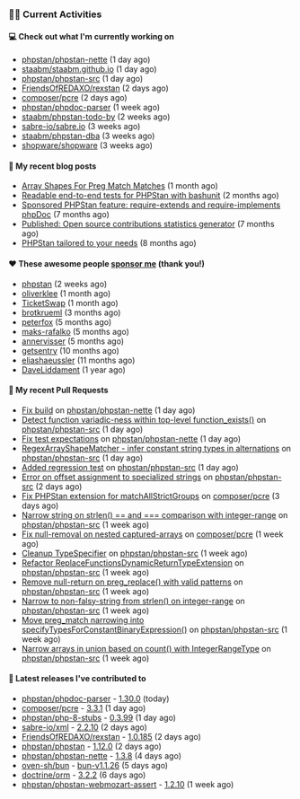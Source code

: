 ### 👨‍💻 Current Activities


#### 💻 Check out what I'm currently working on

- [phpstan/phpstan-nette](https://github.com/phpstan/phpstan-nette) (1 day ago)
- [staabm/staabm.github.io](https://github.com/staabm/staabm.github.io) (1 day ago)
- [phpstan/phpstan-src](https://github.com/phpstan/phpstan-src) (1 day ago)
- [FriendsOfREDAXO/rexstan](https://github.com/FriendsOfREDAXO/rexstan) (2 days ago)
- [composer/pcre](https://github.com/composer/pcre) (2 days ago)
- [phpstan/phpdoc-parser](https://github.com/phpstan/phpdoc-parser) (1 week ago)
- [staabm/phpstan-todo-by](https://github.com/staabm/phpstan-todo-by) (2 weeks ago)
- [sabre-io/sabre.io](https://github.com/sabre-io/sabre.io) (3 weeks ago)
- [staabm/phpstan-dba](https://github.com/staabm/phpstan-dba) (3 weeks ago)
- [shopware/shopware](https://github.com/shopware/shopware) (3 weeks ago)


#### 📜 My recent blog posts

- [Array Shapes For Preg Match Matches](https://staabm.github.io/2024/07/05/array-shapes-for-preg-match-matches.html) (1 month ago)
- [Readable end-to-end tests for PHPStan with bashunit](https://staabm.github.io/2024/06/28/readable-phpstan-end-to-end-tests-with-bashunit.html) (2 months ago)
- [Sponsored PHPStan feature: require-extends and require-implements phpDoc](https://staabm.github.io/2024/01/15/phpstan-require-extends-implements.html) (7 months ago)
- [Published: Open source contributions statistics generator](https://staabm.github.io/2024/01/10/oss-contribs-published.html) (7 months ago)
- [PHPStan tailored to your needs](https://staabm.github.io/2024/01/01/phpstan-customizing.html) (8 months ago)


#### ❤️ These awesome people [sponsor me](https://github.com/sponsors/staabm) (thank you!)

- [phpstan](https://github.com/phpstan) (2 weeks ago)
- [oliverklee](https://github.com/oliverklee) (1 month ago)
- [TicketSwap](https://github.com/TicketSwap) (1 month ago)
- [brotkrueml](https://github.com/brotkrueml) (3 months ago)
- [peterfox](https://github.com/peterfox) (5 months ago)
- [maks-rafalko](https://github.com/maks-rafalko) (5 months ago)
- [annervisser](https://github.com/annervisser) (5 months ago)
- [getsentry](https://github.com/getsentry) (10 months ago)
- [eliashaeussler](https://github.com/eliashaeussler) (11 months ago)
- [DaveLiddament](https://github.com/DaveLiddament) (1 year ago)


#### 🔨 My recent Pull Requests

- [Fix build](https://github.com/phpstan/phpstan-nette/pull/162) on [phpstan/phpstan-nette](https://github.com/phpstan/phpstan-nette) (1 day ago)
- [Detect function variadic-ness within top-level function_exists()](https://github.com/phpstan/phpstan-src/pull/3370) on [phpstan/phpstan-src](https://github.com/phpstan/phpstan-src) (1 day ago)
- [Fix test expectations](https://github.com/phpstan/phpstan-nette/pull/161) on [phpstan/phpstan-nette](https://github.com/phpstan/phpstan-nette) (1 day ago)
- [RegexArrayShapeMatcher - infer constant string types in alternations](https://github.com/phpstan/phpstan-src/pull/3369) on [phpstan/phpstan-src](https://github.com/phpstan/phpstan-src) (1 day ago)
- [Added regression test](https://github.com/phpstan/phpstan-src/pull/3368) on [phpstan/phpstan-src](https://github.com/phpstan/phpstan-src) (1 day ago)
- [Error on offset assignment to specialized strings](https://github.com/phpstan/phpstan-src/pull/3365) on [phpstan/phpstan-src](https://github.com/phpstan/phpstan-src) (2 days ago)
- [Fix PHPStan extension for matchAllStrictGroups](https://github.com/composer/pcre/pull/38) on [composer/pcre](https://github.com/composer/pcre) (3 days ago)
- [Narrow string on strlen() == and === comparison with integer-range](https://github.com/phpstan/phpstan-src/pull/3342) on [phpstan/phpstan-src](https://github.com/phpstan/phpstan-src) (1 week ago)
- [Fix null-removal on nested captured-arrays](https://github.com/composer/pcre/pull/37) on [composer/pcre](https://github.com/composer/pcre) (1 week ago)
- [Cleanup TypeSpecifier](https://github.com/phpstan/phpstan-src/pull/3340) on [phpstan/phpstan-src](https://github.com/phpstan/phpstan-src) (1 week ago)
- [Refactor ReplaceFunctionsDynamicReturnTypeExtension](https://github.com/phpstan/phpstan-src/pull/3339) on [phpstan/phpstan-src](https://github.com/phpstan/phpstan-src) (1 week ago)
- [Remove null-return on preg_replace() with valid patterns](https://github.com/phpstan/phpstan-src/pull/3338) on [phpstan/phpstan-src](https://github.com/phpstan/phpstan-src) (1 week ago)
- [Narrow to non-falsy-string from strlen() on integer-range](https://github.com/phpstan/phpstan-src/pull/3337) on [phpstan/phpstan-src](https://github.com/phpstan/phpstan-src) (1 week ago)
- [Move preg_match narrowing into specifyTypesForConstantBinaryExpression()](https://github.com/phpstan/phpstan-src/pull/3336) on [phpstan/phpstan-src](https://github.com/phpstan/phpstan-src) (1 week ago)
- [Narrow arrays in union based on count() with IntegerRangeType](https://github.com/phpstan/phpstan-src/pull/3335) on [phpstan/phpstan-src](https://github.com/phpstan/phpstan-src) (1 week ago)


#### 🔭 Latest releases I've contributed to

- [phpstan/phpdoc-parser](https://github.com/phpstan/phpdoc-parser) - [1.30.0](https://github.com/phpstan/phpdoc-parser/releases/tag/1.30.0) (today)
- [composer/pcre](https://github.com/composer/pcre) - [3.3.1](https://github.com/composer/pcre/releases/tag/3.3.1) (1 day ago)
- [phpstan/php-8-stubs](https://github.com/phpstan/php-8-stubs) - [0.3.99](https://github.com/phpstan/php-8-stubs/releases/tag/0.3.99) (1 day ago)
- [sabre-io/xml](https://github.com/sabre-io/xml) - [2.2.10](https://github.com/sabre-io/xml/releases/tag/2.2.10) (2 days ago)
- [FriendsOfREDAXO/rexstan](https://github.com/FriendsOfREDAXO/rexstan) - [1.0.185](https://github.com/FriendsOfREDAXO/rexstan/releases/tag/1.0.185) (2 days ago)
- [phpstan/phpstan](https://github.com/phpstan/phpstan) - [1.12.0](https://github.com/phpstan/phpstan/releases/tag/1.12.0) (2 days ago)
- [phpstan/phpstan-nette](https://github.com/phpstan/phpstan-nette) - [1.3.8](https://github.com/phpstan/phpstan-nette/releases/tag/1.3.8) (4 days ago)
- [oven-sh/bun](https://github.com/oven-sh/bun) - [bun-v1.1.26](https://github.com/oven-sh/bun/releases/tag/bun-v1.1.26) (5 days ago)
- [doctrine/orm](https://github.com/doctrine/orm) - [3.2.2](https://github.com/doctrine/orm/releases/tag/3.2.2) (6 days ago)
- [phpstan/phpstan-webmozart-assert](https://github.com/phpstan/phpstan-webmozart-assert) - [1.2.10](https://github.com/phpstan/phpstan-webmozart-assert/releases/tag/1.2.10) (1 week ago)
